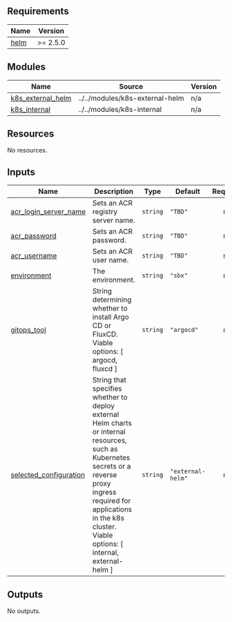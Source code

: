 <!-- BEGIN_TF_DOCS -->
## Requirements

| Name | Version |
|------|---------|
| <a name="requirement_helm"></a> [helm](#requirement\_helm) | >= 2.5.0 |

## Modules

| Name | Source | Version |
|------|--------|---------|
| <a name="module_k8s_external_helm"></a> [k8s\_external\_helm](#module\_k8s\_external\_helm) | ../../modules/k8s-external-helm | n/a |
| <a name="module_k8s_internal"></a> [k8s\_internal](#module\_k8s\_internal) | ../../modules/k8s-internal | n/a |

## Resources

No resources.

## Inputs

| Name | Description | Type | Default | Required |
|------|-------------|------|---------|:--------:|
| <a name="input_acr_login_server_name"></a> [acr\_login\_server\_name](#input\_acr\_login\_server\_name) | Sets an ACR registry server name. | `string` | `"TBD"` | no |
| <a name="input_acr_password"></a> [acr\_password](#input\_acr\_password) | Sets an ACR password. | `string` | `"TBD"` | no |
| <a name="input_acr_username"></a> [acr\_username](#input\_acr\_username) | Sets an ACR user name. | `string` | `"TBD"` | no |
| <a name="input_environment"></a> [environment](#input\_environment) | The environment. | `string` | `"sbx"` | no |
| <a name="input_gitops_tool"></a> [gitops\_tool](#input\_gitops\_tool) | String determining whether to install Argo CD or FluxCD. Viable options: [ argocd, fluxcd ] | `string` | `"argocd"` | no |
| <a name="input_selected_configuration"></a> [selected\_configuration](#input\_selected\_configuration) | String that specifies whether to deploy external Helm charts or internal resources, such as Kubernetes secrets or a reverse proxy ingress required for applications in the k8s cluster. Viable options: [ internal, external-helm ] | `string` | `"external-helm"` | no |

## Outputs

No outputs.
<!-- END_TF_DOCS -->